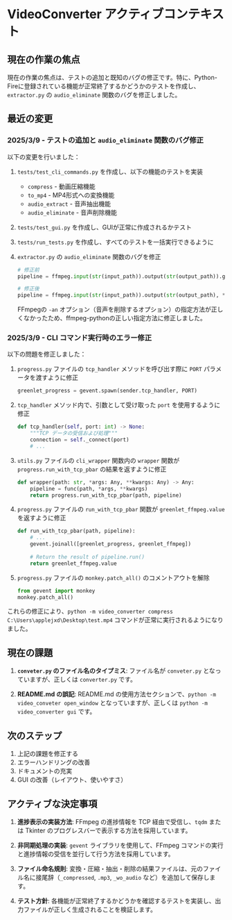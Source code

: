 # VideoConverter アクティブコンテキスト

## 現在の作業の焦点

現在の作業の焦点は、テストの追加と既知のバグの修正です。特に、Python-Fireに登録されている機能が正常終了するかどうかのテストを作成し、`extractor.py` の `audio_eliminate` 関数のバグを修正しました。

## 最近の変更

### 2025/3/9 - テストの追加と `audio_eliminate` 関数のバグ修正

以下の変更を行いました：

1. `tests/test_cli_commands.py` を作成し、以下の機能のテストを実装
   - `compress` - 動画圧縮機能
   - `to_mp4` - MP4形式への変換機能
   - `audio_extract` - 音声抽出機能
   - `audio_eliminate` - 音声削除機能

2. `tests/test_gui.py` を作成し、GUIが正常に作成されるかテスト

3. `tests/run_tests.py` を作成し、すべてのテストを一括実行できるように

4. `extractor.py` の `audio_eliminate` 関数のバグを修正
   ```python
   # 修正前
   pipeline = ffmpeg.input(str(input_path)).output(str(output_path)).global_args("-an")
   
   # 修正後
   pipeline = ffmpeg.input(str(input_path)).output(str(output_path), **{'an': None})
   ```
   
   FFmpegの `-an` オプション（音声を削除するオプション）の指定方法が正しくなかったため、ffmpeg-pythonの正しい指定方法に修正しました。

### 2025/3/9 - CLI コマンド実行時のエラー修正

以下の問題を修正しました：

1. `progress.py` ファイルの `tcp_handler` メソッドを呼び出す際に `PORT` パラメータを渡すように修正
   ```python
   greenlet_progress = gevent.spawn(sender.tcp_handler, PORT)
   ```

2. `tcp_handler` メソッド内で、引数として受け取った `port` を使用するように修正
   ```python
   def tcp_handler(self, port: int) -> None:
       """TCP データの受信および処理"""
       connection = self._connect(port)
       # ...
   ```

3. `utils.py` ファイルの `cli_wrapper` 関数内の `wrapper` 関数が `progress.run_with_tcp_pbar` の結果を返すように修正
   ```python
   def wrapper(path: str, *args: Any, **kwargs: Any) -> Any:
       pipeline = func(path, *args, **kwargs)
       return progress.run_with_tcp_pbar(path, pipeline)
   ```

4. `progress.py` ファイルの `run_with_tcp_pbar` 関数が `greenlet_ffmpeg.value` を返すように修正
   ```python
   def run_with_tcp_pbar(path, pipeline):
       # ...
       gevent.joinall([greenlet_progress, greenlet_ffmpeg])
       
       # Return the result of pipeline.run()
       return greenlet_ffmpeg.value
   ```

5. `progress.py` ファイルの `monkey.patch_all()` のコメントアウトを解除
   ```python
   from gevent import monkey
   monkey.patch_all()
   ```

これらの修正により、`python -m video_converter compress C:\Users\applejxd\Desktop\test.mp4` コマンドが正常に実行されるようになりました。

## 現在の課題

1. **`conveter.py` のファイル名のタイプミス**: ファイル名が `conveter.py` となっていますが、正しくは `converter.py` です。

2. **README.md の誤記**: README.md の使用方法セクションで、`python -m video_conveter open_window` となっていますが、正しくは `python -m video_converter gui` です。

## 次のステップ

1. 上記の課題を修正する
2. エラーハンドリングの改善
3. ドキュメントの充実
4. GUI の改善（レイアウト、使いやすさ）

## アクティブな決定事項

1. **進捗表示の実装方法**: FFmpeg の進捗情報を TCP 経由で受信し、`tqdm` または Tkinter のプログレスバーで表示する方法を採用しています。

2. **非同期処理の実装**: `gevent` ライブラリを使用して、FFmpeg コマンドの実行と進捗情報の受信を並行して行う方法を採用しています。

3. **ファイル命名規則**: 変換・圧縮・抽出・削除の結果ファイルは、元のファイル名に接尾辞（`_compressed`, `.mp3`, `_wo_audio` など）を追加して保存します。

4. **テスト方針**: 各機能が正常終了するかどうかを確認するテストを実装し、出力ファイルが正しく生成されることを検証します。
